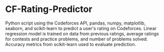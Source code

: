# CF-Rating-Predictor
Python script using the Codeforces API, pandas, numpy, matplotlib, seaborn, and scikit-learn to predict a user's rating on Codeforces. Linear regression model is trained on data from previous ratings, average ratings for contests and practice problems, and number of problems solved. Accuracy metrics from scikit-learn used to evaluate prediction.

